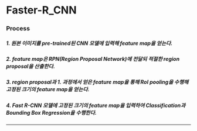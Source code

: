 # Faster-R_CNN   
### Process   
##### 1. 원본 이미지를 pre-trained된 CNN 모델에 입력해 feature map을 얻는다.
##### 2. feature map은 RPN(Region Proposal Network)에 전달되 적절한 region proposal을 산출한다.
##### 3. region proposal과 1. 과정에서 얻은 feature map을 통해 RoI pooling을 수행해 고정된 크기의 feature map을 얻는다.
##### 4. Fast R-CNN 모델에 고정된 크기의 feature map을 입력하여 Classification과 Bounding Box Regression을 수행한다.
<hr>
